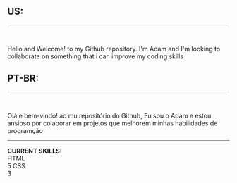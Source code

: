 <html>
  <head>
  </head>
  <body>
        <div class="introdution">
            <span id="english" class="card2"><h2> US: </h2><hr><br>
            <p>Hello and Welcome! to my Github repository. I'm Adam and I'm looking to collaborate on something that i can improve my coding skills </p>
            </span>
            <span id="prt" class="card2"><h2> PT-BR: </h2><hr><br>
            <p>Olá e bem-vindo! ao mu repositório do Github, Eu sou o Adam e estou ansioso por colaborar em projetos que melhorem minhas habilidades de programção</p>
</span>
        </div>
        <hr>
    <div class="container">
        <b id="skills">CURRENT SKILLS:</b><br>
        <span id="item01" class="boxin">HTML <br> 5</span>
        <span id="item02" class="boxin">CSS <br> 3</span>
    </div>
  </body>
</html>
